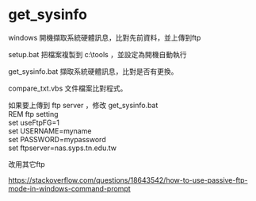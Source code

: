 # get_sysinfo
  windows 開機擷取系統硬體訊息，比對先前資料，並上傳到ftp

  setup.bat  把檔案複製到 c:\tools ，並設定為開機自動執行

  get_sysinfo.bat 擷取系統硬體訊息，比對是否有更換。

  compare_txt.vbs 文件檔案比對程式。

  如果要上傳到 ftp server ，修改 get_sysinfo.bat  
  REM ftp setting  
  set useFtpFG=1  
  set USERNAME=myname  
  set PASSWORD=mypassword  
  set ftpserver=nas.syps.tn.edu.tw  


改用其它ftp

  https://stackoverflow.com/questions/18643542/how-to-use-passive-ftp-mode-in-windows-command-prompt
